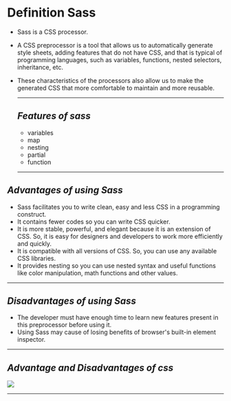 # Definition Sass

- Sass is a CSS processor.
- A CSS preprocessor is a tool that allows us to automatically generate style sheets, adding features that do not have CSS, and that is typical of programming languages, such as variables, functions, nested selectors, inheritance, etc.

- These characteristics of the processors also allow us to make the generated CSS that more comfortable to maintain and more reusable.

  ***

  ## _Features of sass_

  - variables
  - map
  - nesting
  - partial
  - function

  ***

## _Advantages of using Sass_

- Sass facilitates you to write clean, easy and less CSS in a programming construct.
- It contains fewer codes so you can write CSS quicker.
- It is more stable, powerful, and elegant because it is an extension of CSS. So, it is easy for designers and developers to work more efficiently and quickly.
- It is compatible with all versions of CSS. So, you can use any available CSS libraries.
- It provides nesting so you can use nested syntax and useful functions like color manipulation, math functions and other values.

---

## _Disadvantages of using Sass_

- The developer must have enough time to learn new features present in this preprocessor before using it.
- Using Sass may cause of losing benefits of browser's built-in element inspector.

---

## _Advantage and Disadvantages of css_

<img src ="https://d8it4huxumps7.cloudfront.net/bites/wp-content/banners/2021/10/616ffee11ce1e_advantages_and_disadvantages_of_css.png?d=700x400">

---
